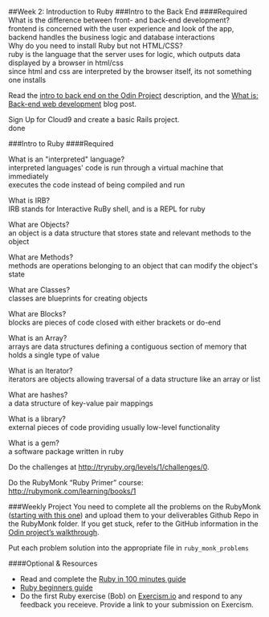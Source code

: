 ##Week 2: Introduction to Ruby
###Intro to the Back End
####Required
What is the difference between front- and back-end development?<br>
frontend is concerned with the user experience and look of the app, backend handles the business logic and database interactions<br>
Why do you need to install Ruby but not HTML/CSS?  <br>
ruby is the language that the server uses for logic, which outputs data displayed by a browser in html/css <br>
since html and css are interpreted by the browser itself, its not something one installs <br>

Read the [intro to back end on the Odin Project](http://www.theodinproject.com/web-development-101/introduction-to-the-back-end) description, and the [What is: Back-end web development](http://blog.generalassemb.ly/what-is-back-end-web-development/) blog post.

Sign Up for Cloud9 and create a basic Rails project.<br>
done

###Intro to Ruby
####Required

What is an "interpreted" language?<br>
interpreted languages' code is run through a virtual machine that immediately<br>
executes the code instead of being compiled and run<br>

What is IRB?<br>
IRB stands for Interactive RuBy shell, and is a REPL for ruby<br>

What are Objects?<br>
an object is a data structure that stores state and relevant methods to the object<br>

What are Methods?<br>
methods are operations belonging to an object that can modify the object's state<br>

What are Classes?<br>
classes are blueprints for creating objects<br>

What are Blocks?<br>
blocks are pieces of code closed with either brackets or do-end<br>

What is an Array?<br>
arrays are data structures defining a contiguous section of memory that holds a single type of value<br>

What is an Iterator?<br>
iterators are objects allowing traversal of a data structure like an array or list<br>

What are hashes?<br>
a data structure of key-value pair mappings<br>

What is a library?<br>
external pieces of code providing usually low-level functionality <br>

What is a gem?<br>
a software package written in ruby  <br>

Do the challenges at http://tryruby.org/levels/1/challenges/0.

Do the RubyMonk “Ruby Primer” course: http://rubymonk.com/learning/books/1


###Weekly Project
You need to complete all the problems on the RubyMonk ([starting with this one](http://rubymonk.com/learning/books/1-ruby-primer/problems/9-calculator)) and upload them to your deliverables Github Repo in the RubyMonk folder. If you get stuck, refer to the GitHub information in the [Odin project’s walkthrough](http://www.theodinproject.com/web-development-101/html-css).

Put each problem solution into the appropriate file in `ruby_monk_problems`

####Optional & Resources
 - Read and complete the [Ruby in 100 minutes guide](http://tutorials.jumpstartlab.com/projects/ruby\_in\_100_minutes.html)
 - [Ruby beginners guide](https://hackhands.com/beginners-guide-ruby/)
 - Do the first Ruby exercise (Bob) on [Exercism.io](http://exercism.io/) and respond to any
   feedback you receieve.  Provide a link to your submission on
   Exercism.

